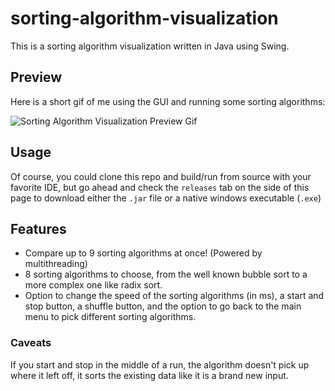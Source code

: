 # sorting-algorithm-visualization

This is a sorting algorithm visualization written in Java using Swing.

## Preview

Here is a short gif of me using the GUI and running some sorting algorithms:

![Sorting Algorithm Visualization Preview Gif](https://imgur.com/Ehwm31B.gif)

## Usage
Of course, you could clone this repo and build/run from source with your favorite IDE, but go ahead
and check the `releases` tab on the side of this page to download either the `.jar` file
or a native windows executable (`.exe`)

## Features

- Compare up to 9 sorting algorithms at once! (Powered by multithreading)
- 8 sorting algorithms to choose, from the well known bubble sort to a more complex one like radix sort.
- Option to change the speed of the sorting algorithms (in ms), a start and stop button, a shuffle button, and the option
to go back to the main menu to pick different sorting algorithms. 

### Caveats
If you start and stop in the middle of a run, the algorithm doesn't pick up where it left off, 
it sorts the existing data like it is a brand new input.

